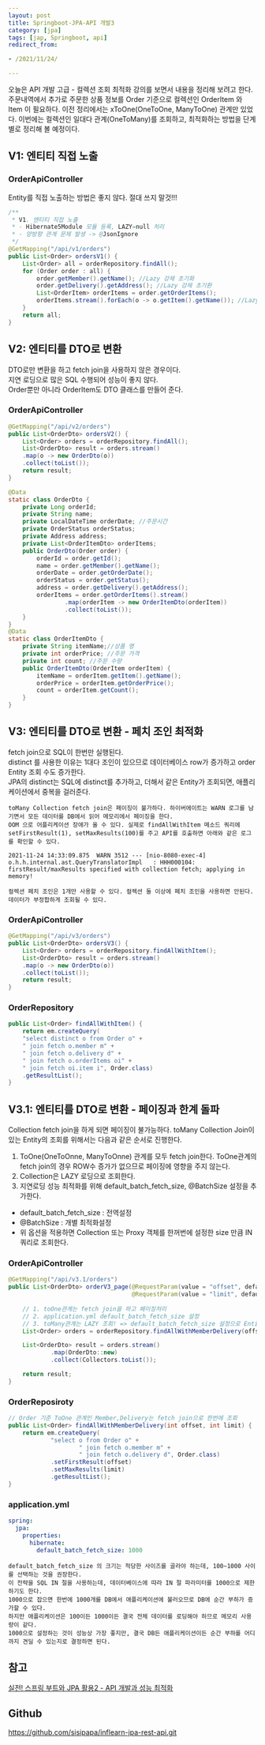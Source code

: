 ```yaml
---
layout: post
title: Springboot-JPA-API 개발3
category: [jpa]
tags: [jap, Springboot, api]
redirect_from:

- /2021/11/24/

---
```


오늘은 API 개발 고급 - 컬렉션 조회 최적화 강의를 보면서 내용을 정리해 보려고 한다.   
주문내역에서 추가로 주문한 상품 정보를 Order 기준으로 컬렉션인 OrderItem 와 Item 이 필요하다. 이전 정리에서는 xToOne(OneToOne, ManyToOne) 관계만 있었다. 이번에는 컬렉션인 일대다 관계(OneToMany)를 조회하고, 최적화하는 방법을 단계별로 정리해 볼 예정이다.  

## V1: 엔티티 직접 노출
### OrderApiController  
Entity를 직접 노출하는 방법은 좋지 않다. 절대 쓰지 말것!!!  
```java
/**
 * V1. 엔티티 직접 노출
 * - Hibernate5Module 모듈 등록, LAZY=null 처리
 * - 양방향 관계 문제 발생 -> @JsonIgnore
 */
@GetMapping("/api/v1/orders")
public List<Order> ordersV1() {
    List<Order> all = orderRepository.findAll();
    for (Order order : all) {
        order.getMember().getName(); //Lazy 강제 초기화
        order.getDelivery().getAddress(); //Lazy 강제 초기환
        List<OrderItem> orderItems = order.getOrderItems();
        orderItems.stream().forEach(o -> o.getItem().getName()); //Lazy 강제 초기화
    }
    return all;
}
```  

## V2: 엔티티를 DTO로 변환  
DTO로만 변환을 하고 fetch join을 사용하지 않은 경우이다.  
지연 로딩으로 많은 SQL 수행되어 성능이 좋지 않다.  
Order뿐만 아니라 OrderItem도 DTO 클래스를 만들어 준다.  

### OrderApiController  
```java
@GetMapping("/api/v2/orders")
public List<OrderDto> ordersV2() {
    List<Order> orders = orderRepository.findAll();
    List<OrderDto> result = orders.stream()
    .map(o -> new OrderDto(o))
    .collect(toList());
    return result;
}

@Data
static class OrderDto {
    private Long orderId;
    private String name;
    private LocalDateTime orderDate; //주문시간
    private OrderStatus orderStatus;
    private Address address;
    private List<OrderItemDto> orderItems;
    public OrderDto(Order order) {
        orderId = order.getId();
        name = order.getMember().getName();
        orderDate = order.getOrderDate();
        orderStatus = order.getStatus();
        address = order.getDelivery().getAddress();
        orderItems = order.getOrderItems().stream()
                .map(orderItem -> new OrderItemDto(orderItem))
                .collect(toList());
    }
}
@Data
static class OrderItemDto {
    private String itemName;//상품 명
    private int orderPrice; //주문 가격
    private int count; //주문 수량
    public OrderItemDto(OrderItem orderItem) {
        itemName = orderItem.getItem().getName();
        orderPrice = orderItem.getOrderPrice();
        count = orderItem.getCount();
    }
}
```  

## V3: 엔티티를 DTO로 변환 - 페치 조인 최적화  
fetch join으로 SQL이 한번만 실행된다.  
distinct 를 사용한 이유는 1대다 조인이 있으므로 데이터베이스 row가 증가하고 order Entity 조회 수도 증가한다.  
JPA의 distinct는 SQL에 distinct를 추가하고, 더해서 같은 Entity가 조회되면, 애플리케이션에서 중복을 걸러준다.  

```text
toMany Collection fetch join은 페이징이 불가하다. 하이버에이트는 WARN 로그를 남기면서 모든 데이터를 DB에서 읽어 메모리에서 페이징을 한다. 
OOM 으로 어플리케이션 장애가 올 수 있다. 실제로 findAllWithItem 메소드 쿼리에 setFirstResult(1), setMaxResults(100)를 주고 API를 호출하면 아래와 같은 로그를 확인할 수 있다.  

2021-11-24 14:33:09.875  WARN 3512 --- [nio-8080-exec-4] o.h.h.internal.ast.QueryTranslatorImpl   : HHH000104: firstResult/maxResults specified with collection fetch; applying in memory!
```  

```text
컬렉션 페치 조인은 1개만 사용할 수 있다. 컬렉션 둘 이상에 페치 조인을 사용하면 안된다. 데이터가 부정합하게 조회될 수 있다. 
```  

### OrderApiController  
```java
@GetMapping("/api/v3/orders")
public List<OrderDto> ordersV3() {
    List<Order> orders = orderRepository.findAllWithItem();
    List<OrderDto> result = orders.stream()
    .map(o -> new OrderDto(o))
    .collect(toList());
    return result;
}
```  

### OrderRepository  
```java
public List<Order> findAllWithItem() {
    return em.createQuery(
    "select distinct o from Order o" +
    " join fetch o.member m" +
    " join fetch o.delivery d" +
    " join fetch o.orderItems oi" +
    " join fetch oi.item i", Order.class)
    .getResultList();
}
```  

## V3.1: 엔티티를 DTO로 변환 - 페이징과 한계 돌파  
Collection fetch join을 하게 되면 페이징이 불가능하다. toMany Collection Join이 있는 Entity의 조회를 위해서는 다음과 같은 순서로 진행한다.  
1. ToOne(OneToOnne, ManyToOnne) 관계를 모두 fetch join한다. ToOne관계의 fetch join의 경우 ROW수 증가가 없으므로 페이징에 영향을 주지 않는다.
2. Collection은 LAZY 로딩으로 조회한다.
3. 지연로딩 성능 최적화를 위해 default_batch_fetch_size, @BatchSize 설정을 추가한다.
- default_batch_fetch_size : 전역설정
- @BatchSize : 개별 최적화설정
- 위 옵션을 적용하면 Collection 또는 Proxy 객체를 한꺼번에 설정한 size 만큼 IN 쿼리로 조회한다.

### OrderApiController  
```java
@GetMapping("/api/v3.1/orders")
public List<OrderDto> orderV3_page(@RequestParam(value = "offset", defaultValue = "0") int offset,
                                   @RequestParam(value = "limit", defaultValue = "100") int limit){
    
    // 1. toOne관계는 fetch join을 하고 페이징처리
    // 2. application.yml default_batch_fetch_size 설정
    // 3. toMany관계는 LAZY 조회! => default_batch_fetch_size 설정으로 Entity마다 1회씩 쿼리가 더 수행
    List<Order> orders = orderRepository.findAllWithMemberDelivery(offset, limit);

    List<OrderDto> result = orders.stream()
            .map(OrderDto::new)
            .collect(Collectors.toList());

    return result;
}
```  

### OrderReposiroty
```java
// Order 기준 ToOne 관계인 Member,Delivery는 fetch join으로 한번에 조회
public List<Order> findAllWithMemberDelivery(int offset, int limit) {
    return em.createQuery(
            "select o from Order o" +
                    " join fetch o.member m" +
                    " join fetch o.delivery d", Order.class)
            .setFirstResult(offset)
            .setMaxResults(limit)
            .getResultList();
}
```  

### application.yml
```yaml
spring:
  jpa:
    properties:
      hibernate:
        default_batch_fetch_size: 1000 
```  
```text
default_batch_fetch_size 의 크기는 적당한 사이즈를 골라야 하는데, 100~1000 사이를 선택하는 것을 권장한다.  
이 전략을 SQL IN 절을 사용하는데, 데이터베이스에 따라 IN 절 파라미터를 1000으로 제한하기도 한다.  
1000으로 잡으면 한번에 1000개를 DB에서 애플리케이션에 불러오므로 DB에 순간 부하가 증가할 수 있다.  
하지만 애플리케이션은 100이든 1000이든 결국 전체 데이터를 로딩해야 하므로 메모리 사용량이 같다.  
1000으로 설정하는 것이 성능상 가장 좋지만, 결국 DB든 애플리케이션이든 순간 부하를 어디까지 견딜 수 있는지로 결정하면 된다.  
```  


## 참고  
[실전! 스프링 부트와 JPA 활용2 - API 개발과 성능 최적화](https://www.inflearn.com/course/%EC%8A%A4%ED%94%84%EB%A7%81%EB%B6%80%ED%8A%B8-JPA-API%EA%B0%9C%EB%B0%9C-%EC%84%B1%EB%8A%A5%EC%B5%9C%EC%A0%81%ED%99%94/)  

## Github  
<https://github.com/sisipapa/inflearn-jpa-rest-api.git>  



